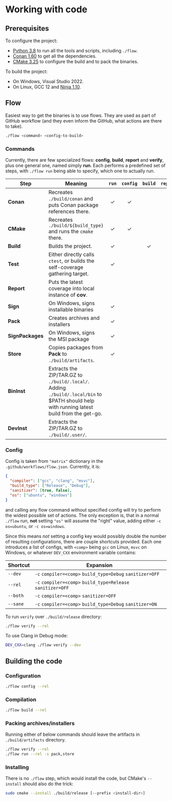 # Working with code

## Prerequisites

To configure the project:
- [Python 3.8](https://www.python.org/) to run all the tools and scripts, including `./flow`.
- [Conan 1.60](https://conan.io/) to get all the dependencies.
- [CMake 3.25](https://cmake.org/) to configure the build and to pack the binaries.

To build the project:
- On Windows, Visual Studio 2022.
- On Linux, GCC 12 and [Ninja 1.10](https://ninja-build.org/).

## Flow

Easiest way to get the binaries is to use flows. They are used as part of GitHub workflow (and they even inform the GitHub, what actions are there to take).

```sh
./flow <command> <config-to-build>
```

### Commands
Currently, there are few specialized flows: **config**, **build**, **report** and **verify**, plus one general one, named simply **run**. Each performs a predefined set of steps, with `./flow run` being able to specify, which one to actually run.

|Step|Meaning|`run`|`config`|`build`|`report`|`verify`|
|-|-|:-:|:-:|:-:|:-:|:-:|
|**Conan**|Recreates `./build/conan` and puts Conan package references there.|✓|✓||||
|**CMake**|Recreates `./build/${build_type}` and runs the `cmake` there.|✓|✓||||
|**Build**|Builds the project.|✓||✓|✓|✓|
|**Test**|Either directly calls `ctest`, or builds the self-coverage gathering target.|✓|||✓|✓|
|**Report**|Puts the latest coverage into local instance of **cov**.||||✓|✓|
|**Sign**|On Windows, signs installable binaries|✓||||✓|
|**Pack**|Creates archives and installers|✓||||✓|
|**SignPackages**|On Windows, signs the MSI package|✓||||✓|
|**Store**|Copies packages from **Pack** to `./build/artifacts`.|✓||||✓|
|**BinInst**|Extracts the ZIP/TAR.GZ to `./build/.local/`. Adding `./build/.local/bin` to $PATH should help with running latest build from the get-go.|||||✓|
|**DevInst**|Extracts the ZIP/TAR.GZ to `./build/.user/`.|||||✓|

### Config

Config is taken from `"matrix"` dictionary in the `.github/workflows/flow.json`. Currently, it is:

```json
{
  "compiler": ["gcc", "clang", "msvc"],
  "build_type": ["Release", "Debug"],
  "sanitizer": [true, false],
  "os": ["ubuntu", "windows"]
}
```

and calling any flow command without specified config will try to perform the widest possible set of actions. The only exception is, that in a normal `./flow` run, **not** setting `"os"` will assume the "right" value, adding either `-c os=ubuntu`, or `-c os=windows`.

Since this means _not_ setting a config key would possibly double the number of resulting configurations, there are couple shortcuts provided. Each one introduces a list of configs, with `<comp>` being `gcc` on Linux, `msvc` on Windows, or whatever `DEV_CXX` environment variable contains:

|Shortcut|Expansion|
|--------|---------|
|`--dev`|`-c` `compiler=<comp>` `build_type=Debug` `sanitizer=OFF`|
|`--rel`|`-c` `compiler=<comp>` `build_type=Release` `sanitizer=OFF`|
|`--both`|`-c` `compiler=<comp>` `sanitizer=OFF`|
|`--sane`|`-c` `compiler=<comp>` `build_type=Debug` `sanitizer=ON`|

To run `verify` over `./build/release` directory:
```sh
./flow verify --rel
```

To use Clang in Debug mode:
```sh
DEV_CXX=clang ./flow verify --dev
```

## Building the code

### Configuration

```sh
./flow config --rel
```

### Compilation

```sh
./flow build --rel
```

### Packing archives/installers

Running either of below commands should leave the artifacts in `./build/artifacts` directory.
```sh
./flow verify --rel
./flow run --rel -s pack,store
```

### Installing

There is no `./flow` step, which would install the code, but CMake's `--install` should also do the trick:

```sh
sudo cmake --install ./build/release [--prefix <install-dir>]
```
